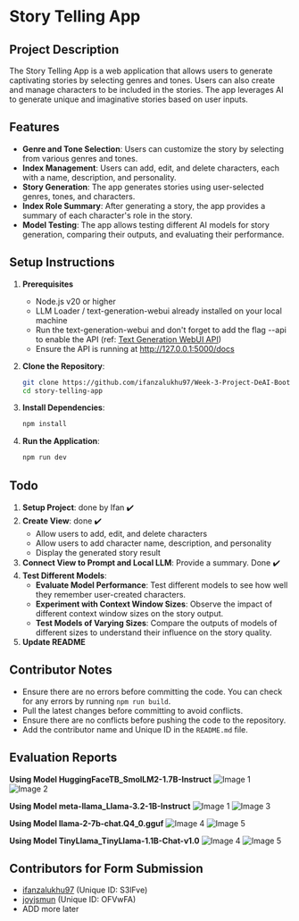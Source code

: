 # Story Telling App

## Project Description

The Story Telling App is a web application that allows users to generate captivating stories by selecting genres and tones. Users can also create and manage characters to be included in the stories. The app leverages AI to generate unique and imaginative stories based on user inputs.

## Features

- **Genre and Tone Selection**: Users can customize the story by selecting from various genres and tones.
- **Index Management**: Users can add, edit, and delete characters, each with a name, description, and personality.
- **Story Generation**: The app generates stories using user-selected genres, tones, and characters.
- **Index Role Summary**: After generating a story, the app provides a summary of each character's role in the story.
- **Model Testing**: The app allows testing different AI models for story generation, comparing their outputs, and evaluating their performance.

## Setup Instructions

1. **Prerequisites**

   - Node.js v20 or higher
   - LLM Loader / text-generation-webui already installed on your local machine
   - Run the text-generation-webui and don't forget to add the flag --api to enable the API (ref: [Text Generation WebUI API](https://github.com/Encode-Club-AI-Bootcamp/DeAI/blob/main/Lesson-11/exercises/04-Using-API.md))
   - Ensure the API is running at http://127.0.0.1:5000/docs

2. **Clone the Repository**:

   ```bash
   git clone https://github.com/ifanzalukhu97/Week-3-Project-DeAI-Bootcamp-Q1-2025-Encode-Club
   cd story-telling-app
   ```

3. **Install Dependencies**:

   ```bash
   npm install
   ```

4. **Run the Application**:
   ```bash
   npm run dev
   ```

## Todo

1. **Setup Project**: done by Ifan ✔️
2. **Create View**: done ✔️
   - Allow users to add, edit, and delete characters
   - Allow users to add character name, description, and personality
   - Display the generated story result
3. **Connect View to Prompt and Local LLM**: Provide a summary. Done ✔️
4. **Test Different Models**:
   - **Evaluate Model Performance**: Test different models to see how well they remember user-created characters.
   - **Experiment with Context Window Sizes**: Observe the impact of different context window sizes on the story output.
   - **Test Models of Varying Sizes**: Compare the outputs of models of different sizes to understand their influence on the story quality.
5. **Update README**

## Contributor Notes

- Ensure there are no errors before committing the code. You can check for any errors by running `npm run build`.
- Pull the latest changes before committing to avoid conflicts.
- Ensure there are no conflicts before pushing the code to the repository.
- Add the contributor name and Unique ID in the `README.md` file.

## Evaluation Reports

**Using Model HuggingFaceTB_SmolLM2-1.7B-Instruct**
![Image 1](screenshots/image-1.png)
![Image 2](screenshots/image-2.png)

**Using Model meta-llama_Llama-3.2-1B-Instruct**
![Image 1](screenshots/image-1.png)
![Image 3](screenshots/image-2.png)

**Using Model llama-2-7b-chat.Q4_0.gguf**
![Image 4](screenshots/image4.png)
![Image 5](screenshots/image5.png)

**Using Model TinyLlama_TinyLlama-1.1B-Chat-v1.0**
![Image 4](screenshots/image4.png)
![Image 5](screenshots/image5.png)

## Contributors for Form Submission

- [ifanzalukhu97](https://github.com/ifanzalukhu97) (Unique ID: S3lFve)
- [joyjsmun](https://github.com/joyjsmun) (Unique ID: OFVwFA)
- ADD more later

